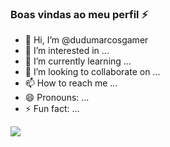 ### Boas vindas ao meu perfil ⚡

- 👋 Hi, I’m @dudumarcosgamer
- 👀 I’m interested in ...
- 🌱 I’m currently learning ...
- 💞️ I’m looking to collaborate on ...
- 📫 How to reach me ...
- 😄 Pronouns: ...
- ⚡ Fun fact: ...


![](https://media.tenor.com/Rgzw5DNL7eMAAAAj/jin-woo.gif)
